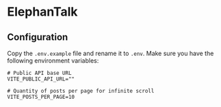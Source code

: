 # ElephanTalk

## Configuration
Copy the `.env.example` file and rename it to `.env`.
Make sure you have the following environment variables:
```env
# Public API base URL
VITE_PUBLIC_API_URL=""

# Quantity of posts per page for infinite scroll
VITE_POSTS_PER_PAGE=10
```
